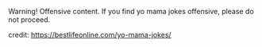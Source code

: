Warning! Offensive content. 
If you find yo mama jokes offensive, please do not proceed.

credit: https://bestlifeonline.com/yo-mama-jokes/

